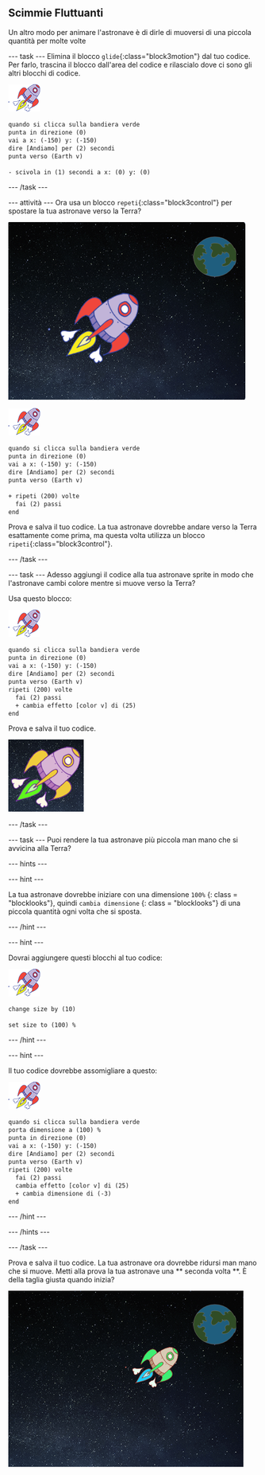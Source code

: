 ## Scimmie Fluttuanti

Un altro modo per animare l'astronave è di dirle di muoversi di una piccola quantità per molte volte

\--- task \--- Elimina il blocco `glide`{:class="block3motion"} dal tuo codice. Per farlo, trascina il blocco dall'area del codice e rilascialo dove ci sono gli altri blocchi di codice.

![Sprite 'Spaceship'](images/sprite-spaceship.png)

```blocks3
quando si clicca sulla bandiera verde
punta in direzione (0)
vai a x: (-150) y: (-150)
dire [Andiamo] per (2) secondi
punta verso (Earth v)

- scivola in (1) secondi a x: (0) y: (0)
```

\--- /task \---

\--- attività \--- Ora usa un blocco `repeti`{:class="block3control"} per spostare la tua astronave verso la Terra?

![Testare l'animazione di un'astronave](images/space-animate-stage.png)

![Sprite 'Spaceship'](images/sprite-spaceship.png)

```blocks3
quando si clicca sulla bandiera verde
punta in direzione (0)
vai a x: (-150) y: (-150)
dire [Andiamo] per (2) secondi
punta verso (Earth v)

+ ripeti (200) volte 
  fai (2) passi
end
```

Prova e salva il tuo codice. La tua astronave dovrebbe andare verso la Terra esattamente come prima, ma questa volta utilizza un blocco `ripeti`{:class="block3control"}.

\--- /task \---

\--- task \--- Adesso aggiungi il codice alla tua astronave sprite in modo che l'astronave cambi colore mentre si muove verso la Terra?

Usa questo blocco:

![Sprite 'Spaceship'](images/sprite-spaceship.png)

```blocks3
quando si clicca sulla bandiera verde
punta in direzione (0)
vai a x: (-150) y: (-150)
dire [Andiamo] per (2) secondi
punta verso (Earth v)
ripeti (200) volte 
  fai (2) passi
  + cambia effetto [color v] di (25)
end
```

Prova e salva il tuo codice.

![Testare un'astronave che cambia colore](images/space-colour-test.png)

\--- /task \---

\--- task \--- Puoi rendere la tua astronave più piccola man mano che si avvicina alla Terra?

\--- hints \---

\--- hint \---

La tua astronave dovrebbe iniziare con una dimensione ` 100% ` {: class = "blocklooks"}, quindi ` cambia dimensione ` {: class = "blocklooks"} di una piccola quantità ogni volta che si sposta.

\--- /hint \---

\--- hint \---

Dovrai aggiungere questi blocchi al tuo codice:

![Sprite 'Spaceship'](images/sprite-spaceship.png)

```blocks3
change size by (10)

set size to (100) %
```

\--- /hint \---

\--- hint \---

Il tuo codice dovrebbe assomigliare a questo:

![Sprite 'Spaceship'](images/sprite-spaceship.png)

```blocks3
quando si clicca sulla bandiera verde
porta dimensione a (100) %
punta in direzione (0)
vai a x: (-150) y: (-150)
dire [Andiamo] per (2) secondi
punta verso (Earth v)
ripeti (200) volte 
  fai (2) passi
  cambia effetto [color v] di (25)
  + cambia dimensione di (-3)
end
```

\--- /hint \---

\--- /hints \---

\--- /task \---

Prova e salva il tuo codice. La tua astronave ora dovrebbe ridursi man mano che si muove. Metti alla prova la tua astronave una ** seconda volta **. È della taglia giusta quando inizia?

![Testare un'astronave che si rimpicciolisce](images/space-size-test.png)